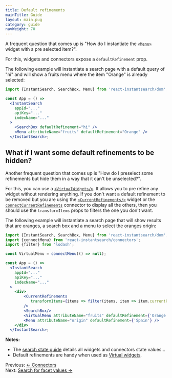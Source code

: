 ```yaml
---
title: Default refinements
mainTitle: Guide
layout: main.pug
category: guide
navWeight: 70
---
```


A frequent question that comes up is "How do I instantiate the [`<Menu>`](widgets/Menu.html)
widget with a pre selected item?".

For this, widgets and connectors expose a `defaultRefinement` prop.

The following example will instantiate a search page with a default query of "hi" and
will show a fruits menu where the item "Orange" is already selected:

```jsx
import {InstantSearch, SearchBox, Menu} from 'react-instantsearch/dom';

const App = () =>
  <InstantSearch
    appId="..."
    apiKey="..."
    indexName="..."
  >
    <SearchBox defaultRefinement="hi" />
    <Menu attributeName="fruits" defaultRefinement="Orange" />
  </InstantSearch>;
```

## What if I want some default refinements to be hidden?

Another frequent question that comes up is "How do I preselect some refinements but hide them in a way that it can't be
unselected?".

For this, you can use a [`<VirtualWidgets/>`](guide/Virtual_widgets.html). It allows you to pre refine any widget without
rendering anything. If you don't want a default refinement to be removed but you are using
the [`<CurrentRefinements/>`](widgets/CurrentRefinements.html) widget or the
[`connectCurrentRefinements`](connectors/connectCurrentRefinements.html) connector to display all the others,
then you should use the `transformItems` props to filters the one you don't want.

The following example will instantiate a search page that will show results
that are oranges, a search box and a menu to select the oranges origin:

```jsx
import {InstantSearch, SearchBox, Menu} from 'react-instantsearch/dom';
import {connectMenu} from 'react-instantsearch/connectors';
import {filter} from 'lodash';

const VirtualMenu = connectMenu(() => null);

const App = () =>
  <InstantSearch
    appId="..."
    apiKey="..."
    indexName="..."
  >
    <div>
        <CurrentRefinements
           transformItems={items => filter(items, item => item.currentRefinement !== 'Orange')}
        />
        <SearchBox/>
        <VirtualMenu attributeName="fruits" defaultRefinement={'Orange'} />
        <Menu attributeName="origin" defaultRefinement={'Spain'} />
    </div>
  </InstantSearch>;
```

**Notes:**
* The [search state guide](guide/Search_state.html) details all widgets and connectors state values...
* Default refinements are handy when used as [Virtual widgets](guide/Virtual_widgets.html).

<div class="guide-nav">
    <div class="guide-nav-left">
        Previous: <a href="guide/Connectors.html">← Connectors</a>
    </div>
    <div class="guide-nav-right">
        Next: <a href="guide/Search_for_facet_values.html">Search for facet values →</a>
    </div>
</div>